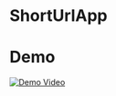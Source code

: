 # ShortUrlApp

# Demo
<a href="https://youtu.be/XmaZGW1bTVw"><img src="https://i9.ytimg.com/vi_webp/XmaZGW1bTVw/mq2.webp?sqp=CMjkpaoG-oaymwEmCMACELQB8quKqQMa8AEB-AHUCYAC0AWKAgwIABABGGUgZShlMA8=&rs=AOn4CLCBx6jymnNA06mKkb_20WC1H1xoMw" alt="Demo Video"></a>
